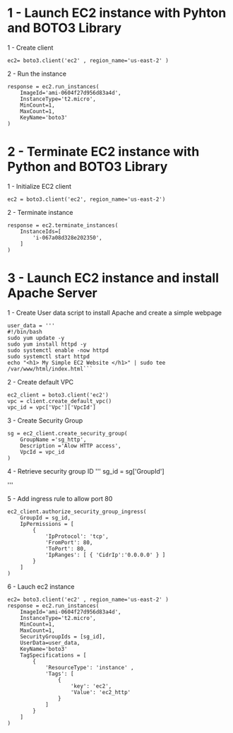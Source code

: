 # 1 - Launch EC2 instance with Pyhton and BOTO3 Library
1 - Create client
```
ec2= boto3.client('ec2' , region_name='us-east-2' )
```
2 - Run the  instance
```
response = ec2.run_instances(
    ImageId='ami-0604f27d956d83a4d',
    InstanceType='t2.micro',
    MinCount=1,
    MaxCount=1,
    KeyName='boto3' 
)
```

# 2 - Terminate EC2 instance with Python and BOTO3 Library

1 - Initialize EC2 client
```
ec2 = boto3.client('ec2', region_name='us-east-2')
```
2 - Terminate instance
```
response = ec2.terminate_instances(
    InstanceIds=[
        'i-067a08d328e202350',
    ]
)
```

# 3 - Launch EC2 instance and install Apache Server

1 - Create User data script to install Apache and create a simple webpage
```
user_data = '''
#!/bin/bash
sudo yum update -y
sudo yum install httpd -y
sudo systemctl enable -now httpd
sudo systemctl start httpd
echo "<h1> My Simple EC2 Website </h1>" | sudo tee  /var/www/html/index.html```
```
2 - Create default VPC
```
ec2_client = boto3.client('ec2')
vpc = client.create_default_vpc()
vpc_id = vpc['Vpc']['VpcId']

```
3 - Create Security Group 
```
sg = ec2_client.create_security_group(
    GroupName ='sg_http',
    Description ='Alow HTTP access',
    VpcId = vpc_id
)
```

4 - Retrieve  security group ID
'''
sg_id = sg['GroupId']

'''

5 -  Add ingress rule to allow port 80
```
ec2_client.authorize_security_group_ingress(
    GroupId = sg_id,
    IpPermissions = [
        {
            'IpProtocol': 'tcp',
            'FromPort': 80,
            'ToPort': 80,
            'IpRanges': [ { 'CidrIp':'0.0.0.0' } ]
        }
    ]
)

```

6 - Lauch ec2 instance
```
ec2= boto3.client('ec2' , region_name='us-east-2' )
response = ec2.run_instances(
    ImageId='ami-0604f27d956d83a4d',
    InstanceType='t2.micro',
    MinCount=1,
    MaxCount=1,
    SecurityGroupIds = [sg_id],
    UserData=user_data,
    KeyName='boto3' 
    TagSpecifications = [
        {
            'ResourceType': 'instance' , 
            'Tags': [
                {
                    'key': 'ec2',
                    'Value': 'ec2_http'
                }
            ]
        }
    ]
)
```